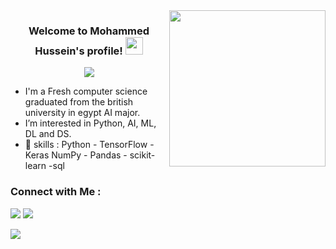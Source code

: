 
  <img width="250" align="right" src="https://c.tenor.com/papK2E3wvMEAAAAd/fwow-ai.gif">

<h3 align="center">
  Welcome to Mohammed Hussein's profile!
  <img src="https://media.giphy.com/media/hvRJCLFzcasrR4ia7z/giphy.gif" width="28">
</h3>

<!-- Typing SVG by DenverCoder1 - https://github.com/DenverCoder1/readme-typing-svg -->
<p align="center">
  <a href="https://github.com/DenverCoder1/readme-typing-svg"><img src="https://readme-typing-svg.herokuapp.com/?lines=AI%20Engineer;Always%20learning%20new%20things&font=Fira%20Code&center=true&width=440&height=45&color=f75c7e&vCenter=true&size=22"></a>
</p> 

-  I'm a Fresh computer science graduated from the british university in egypt AI major.
-  I’m interested in Python, AI, ML, DL and DS.
-  🔭 skills  :  Python - TensorFlow - Keras  NumPy - Pandas - scikit-learn -sql

### Connect with Me :

<a href="linkedin.com/in/mohammed-hussein-1436a0253" target="_blank"><img src="https://img.shields.io/badge/-Mohammed%20HUssein-0077B5?style=for-the-badge&logo=Linkedin&logoColor=white"/></a>
<a href="mohammedhussein2a2@gmail.com" target="_blank"><img src="https://img.shields.io/badge/-Mohammed%20HUssein-0077B5?style=for-the-badge&logo=Gmail&logoColor=red"/></a>

<a href="https://komarev.com/ghpvc/?username=Mohammed-Hussein&style=for-the-badge">
    <img src="https://komarev.com/ghpvc/?username=Mohammed-Hussein&style=for-the-badge">
</a>

